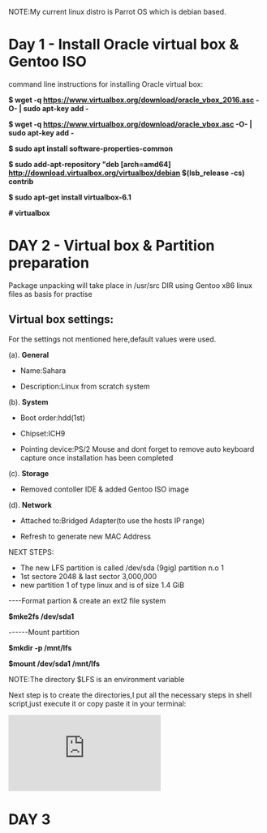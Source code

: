 NOTE:My current linux distro is Parrot OS which is debian based.


# Day 1 - Install Oracle virtual box & Gentoo ISO

command line instructions for installing Oracle virtual box:
 
**$ wget -q https://www.virtualbox.org/download/oracle_vbox_2016.asc -O- | sudo apt-key add -**

**$ wget -q https://www.virtualbox.org/download/oracle_vbox.asc -O- | sudo apt-key add -**

**$ sudo apt install software-properties-common**

**$ sudo add-apt-repository "deb [arch=amd64] http://download.virtualbox.org/virtualbox/debian $(lsb_release -cs) contrib**

**$ sudo apt-get install virtualbox-6.1**

 **# virtualbox**

# DAY 2 - Virtual box & Partition preparation

Package unpacking will take place in /usr/src DIR
using Gentoo x86 linux files as basis for practise

## Virtual box settings:
For the settings not mentioned here,default values were used.

 (a). **General**

- Name:Sahara

- Description:Linux from scratch system

(b). **System**

- Boot order:hdd(1st)

- Chipset:ICH9

- Pointing device:PS/2 Mouse and dont forget to remove auto keyboard capture once installation has been completed

(c). **Storage**

- Removed contoller IDE & added Gentoo ISO image

(d). **Network**

- Attached to:Bridged Adapter(to use the hosts IP range)

- Refresh to generate new MAC Address

NEXT STEPS:
- The new LFS partition is called /dev/sda (9gig) partition n.o 1
- 1st sectore 2048 & last sector 3,000,000
- new partition 1 of type linux and is of size 1.4 GiB

----Format partion & create an ext2 file system

**$mke2fs /dev/sda1**

------Mount partition

**$mkdir -p /mnt/lfs**

**$mount /dev/sda1 /mnt/lfs**

NOTE:The directory $LFS is an environment variable

Next step is to create the directories,I  put all the necessary steps in shell script,just execute it or copy paste it in your terminal:

![directory_creation](https://github.com/AndrewMbugua/Linux-from-scratch-Sahara/blob/main/directory_creation.sh)


# DAY 3



